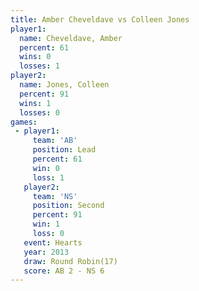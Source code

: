 ```yaml
---
title: Amber Cheveldave vs Colleen Jones
player1:                 
  name: Cheveldave, Amber
  percent: 61            
  wins: 0                
  losses: 1              
player2:                 
  name: Jones, Colleen   
  percent: 91            
  wins: 1                
  losses: 0              
games:
 - player1:        
     team: 'AB'    
     position: Lead
     percent: 61   
     win: 0        
     loss: 1       
   player2:          
     team: 'NS'      
     position: Second
     percent: 91     
     win: 1          
     loss: 0         
   event: Hearts        
   year: 2013           
   draw: Round Robin(17)
   score: AB 2 - NS 6   
---
```

